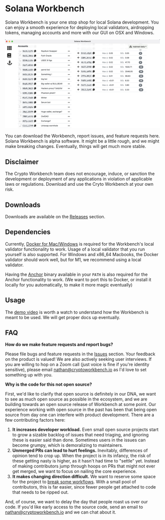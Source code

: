 # Solana Workbench

Solana Workbench is your one stop shop for local Solana development. You can enjoy a smooth experience for deploying local validators, airdropping tokens, managing accounts and more with our GUI on OSX and Windows.

![](https://github.com/workbenchapp/solana-workbench-releases/blob/main/solworkbench.png?s=200)

You can download the Workbench, report issues, and feature requests here. Solana Workbench is alpha software. It might be a little rough, and we might make breaking changes. Eventually, things will get much more stable.

## Disclaimer

The Crypto Workbench team does not encourage, induce, or sanction the development or deployment of any applications in violation of applicable laws or regulations. Download and use the Cryto Workbench at your own risk.

## Downloads

Downloads are available on the [Releases](https://github.com/workbenchapp/solana-workbench-releases/releases) section.

## Dependencies

Currently, [Docker for Mac/Windows](https://docker.com) is required for the Workbench's local validator functionality to work. Usage of a local validator that you run yourself is also supported. For Windows and x86_64 Macbooks, the Docker validator should work well, but for M1, we recommend using a local validator.

Having the [Anchor](https://github.com/project-serum/anchor) binary available in your `PATH` is also required for the Anchor functionality to work. (We want to port this to Docker, or install it locally for you automatically, to make it more magic eventually)

## Usage

The [demo video](https://www.youtube.com/watch?v=b0V0FcI-upo) is worth a watch to understand how the Workbench is meant to be used. We will get proper docs up eventually.

## FAQ

**How do we make feature requests and report bugs?**

Please file bugs and feature requests in the [Issues](https://github.com/workbenchapp/solana-workbench-releases/issues) section. Your feedback on the product is valued! We are also actively seeking user interviews. If you are willing to hop on a Zoom call (just voice is fine if you're identity sensitive), please email nathan@cryptoworkbench.io as I'd love to set something up with you.

**Why is the code for this not open source?**

First, we'd like to clarify that open source is definitely in our DNA, we want to see as much open source as possible in the ecosystem, and we are building towards an open source release of Workbench at some point. Our experience working with open source in the past has been that being open source from day one can interfere with product development. There are a few contributing factors here:

1. **It increases developer workload.** Even small open source projects start to grow a sizable backlog of issues that need triaging, and ignoring these is easier said than done. Sometimes users in the issues can become grumpy, which is demoralizing to maintainers.
2. **Unmerged PRs can lead to hurt feelings.** Inevitably, differences of opinion tend to crop up. When the project is in its infancy, the risk of these getting nasty is higher, as it hasn't had time to "settle" yet. Instead of making contributors jump through hoops on PRs that might not ever get merged, we want to focus on nailing the core experience.
3. **It makes changing direction difficult.** We want to reserve some space for the project to [break some workflows](https://xkcd.com/1172/). With a small pool of contributors, this is far easier, since fewer people get attached to code that needs to be ripped out.

And, of course, we want to delay the day that people roast us over our code. If you'd like early access to the source code, send an email to nathan@cryptoworkbench.io and we can chat about it.
